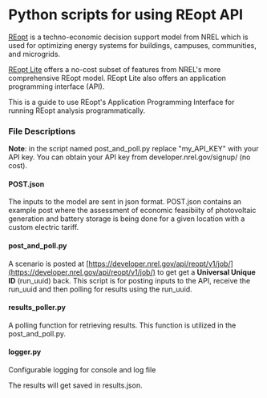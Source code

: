 Python scripts for using REopt API
==========================================

[REopt](https://reopt.nrel.gov/) is a techno-economic decision support model from NREL which is used for optimizing energy systems for buildings, campuses, communities, and microgrids. 


[REopt Lite](https://reopt.nrel.gov/tool) offers a no-cost subset of features from NREL's more comprehensive REopt model. REopt Lite also offers an application programming interface (API). 

This is a guide to use REopt's Application Programming Interface for running REopt analysis programmatically. 

### File Descriptions

**Note**: in the script  named post\_and\_poll.py replace "my_API_KEY" with your API key. You can obtain your API key from developer.nrel.gov/signup/ (no cost). 

#### POST.json
The inputs to the model are sent in json format. POST.json contains an example post where the assessment of economic feasibiity of photovoltaic generation and battery storage is being done for a given location with a custom electric tariff.

#### post\_and\_poll.py
A scenario is posted at [https://developer.nrel.gov/api/reopt/v1/job/](https://developer.nrel.gov/api/reopt/v1/job/) to get get a **Universal Unique ID** (run_uuid) back. This script is for posting inputs to the API, receive the run_uuid and then polling for results using the run_uuid.


#### results\_poller.py
A polling function for retrieving results. This function is utilized in the post\_and\_poll.py. 


#### logger.py
Configurable logging for console and log file

The results will get saved in results.json. 

